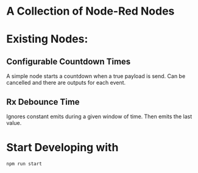 # A Collection of Node-Red Nodes

# Existing Nodes:

## Configurable Countdown Times

A simple node starts a countdown when a true payload is send. Can be cancelled and there are outputs for each event.

## Rx Debounce Time

Ignores constant emits during a given window of time. Then emits the last value.

# Start Developing with

```
npm run start
```
